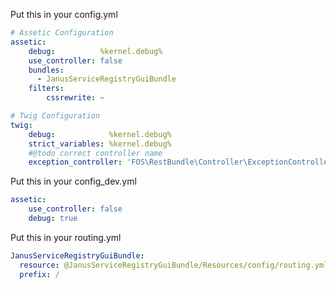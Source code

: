 Put this in your config.yml

```yml
# Assetic Configuration
assetic:
    debug:          %kernel.debug%
    use_controller: false
    bundles:
      - JanusServiceRegistryGuiBundle
    filters:
        cssrewrite: ~

# Twig Configuration
twig:
    debug:            %kernel.debug%
    strict_variables: %kernel.debug%
    #@todo correct controller name
    exception_controller: 'FOS\RestBundle\Controller\ExceptionController::showAction'

```

Put this in your config_dev.yml
```yml
assetic:
    use_controller: false
    debug: true
```

Put this in your routing.yml
```yml
JanusServiceRegistryGuiBundle:
  resource: @JanusServiceRegistryGuiBundle/Resources/config/routing.yml
  prefix: /
```


